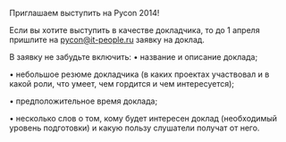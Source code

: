 Приглашаем выступить на Pycon 2014!

Если вы хотите выступить в качестве докладчика, то до 1 апреля пришлите на pycon@it-people.ru заявку на доклад.

В заявку не забудьте включить:
• название и описание доклада;

• небольшое резюме докладчика (в каких проектах участвовал и в какой роли, что умеет, чем гордится и чем интересуется);

• предположительное время доклада;

• несколько слов о том, кому будет интересен доклад (необходимый уровень подготовки) и какую пользу слушатели получат от него.



